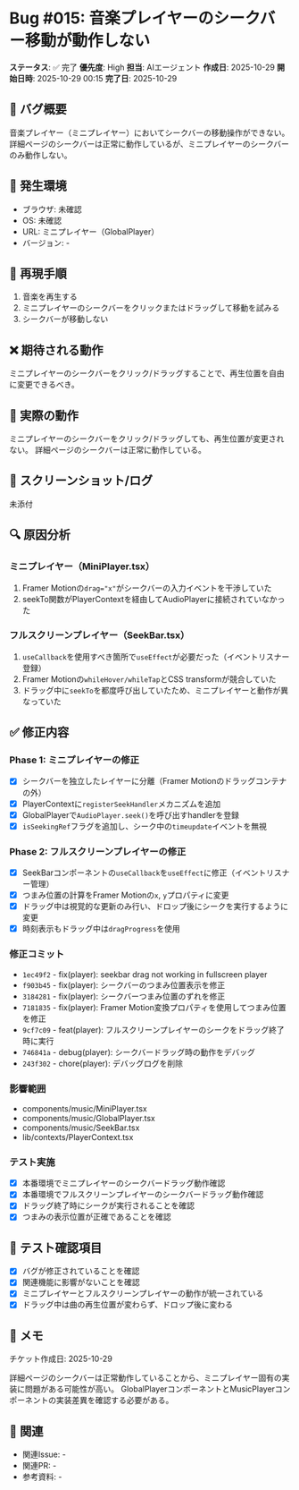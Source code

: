 # Bug #015: 音楽プレイヤーのシークバー移動が動作しない

**ステータス**: ✅ 完了
**優先度**: High
**担当**: AIエージェント
**作成日**: 2025-10-29
**開始日時**: 2025-10-29 00:15
**完了日**: 2025-10-29

## 🐛 バグ概要

音楽プレイヤー（ミニプレイヤー）においてシークバーの移動操作ができない。
詳細ページのシークバーは正常に動作しているが、ミニプレイヤーのシークバーのみ動作しない。

## 📍 発生環境

- ブラウザ: 未確認
- OS: 未確認
- URL: ミニプレイヤー（GlobalPlayer）
- バージョン: -

## 🔄 再現手順

1. 音楽を再生する
2. ミニプレイヤーのシークバーをクリックまたはドラッグして移動を試みる
3. シークバーが移動しない

## ❌ 期待される動作

ミニプレイヤーのシークバーをクリック/ドラッグすることで、再生位置を自由に変更できるべき。

## 🚨 実際の動作

ミニプレイヤーのシークバーをクリック/ドラッグしても、再生位置が変更されない。
詳細ページのシークバーは正常に動作している。

## 📸 スクリーンショット/ログ

未添付

## 🔍 原因分析

### ミニプレイヤー（MiniPlayer.tsx）
1. Framer Motionの`drag="x"`がシークバーの入力イベントを干渉していた
2. seekTo関数がPlayerContextを経由してAudioPlayerに接続されていなかった

### フルスクリーンプレイヤー（SeekBar.tsx）
1. `useCallback`を使用すべき箇所で`useEffect`が必要だった（イベントリスナー登録）
2. Framer Motionの`whileHover/whileTap`とCSS transformが競合していた
3. ドラッグ中に`seekTo`を都度呼び出していたため、ミニプレイヤーと動作が異なっていた

## ✅ 修正内容

### Phase 1: ミニプレイヤーの修正
- [x] シークバーを独立したレイヤーに分離（Framer Motionのドラッグコンテナの外）
- [x] PlayerContextに`registerSeekHandler`メカニズムを追加
- [x] GlobalPlayerで`AudioPlayer.seek()`を呼び出すhandlerを登録
- [x] `isSeekingRef`フラグを追加し、シーク中の`timeupdate`イベントを無視

### Phase 2: フルスクリーンプレイヤーの修正
- [x] SeekBarコンポーネントの`useCallback`を`useEffect`に修正（イベントリスナー管理）
- [x] つまみ位置の計算をFramer Motionの`x`, `y`プロパティに変更
- [x] ドラッグ中は視覚的な更新のみ行い、ドロップ後にシークを実行するように変更
- [x] 時刻表示もドラッグ中は`dragProgress`を使用

### 修正コミット
- `1ec49f2` - fix(player): seekbar drag not working in fullscreen player
- `f903b45` - fix(player): シークバーのつまみ位置表示を修正
- `3184281` - fix(player): シークバーつまみ位置のずれを修正
- `7181835` - fix(player): Framer Motion変換プロパティを使用してつまみ位置を修正
- `9cf7c09` - feat(player): フルスクリーンプレイヤーのシークをドラッグ終了時に実行
- `746841a` - debug(player): シークバードラッグ時の動作をデバッグ
- `243f302` - chore(player): デバッグログを削除

### 影響範囲
- components/music/MiniPlayer.tsx
- components/music/GlobalPlayer.tsx
- components/music/SeekBar.tsx
- lib/contexts/PlayerContext.tsx

### テスト実施
- [x] 本番環境でミニプレイヤーのシークバードラッグ動作確認
- [x] 本番環境でフルスクリーンプレイヤーのシークバードラッグ動作確認
- [x] ドラッグ終了時にシークが実行されることを確認
- [x] つまみの表示位置が正確であることを確認

## 🧪 テスト確認項目

- [x] バグが修正されていることを確認
- [x] 関連機能に影響がないことを確認
- [x] ミニプレイヤーとフルスクリーンプレイヤーの動作が統一されている
- [x] ドラッグ中は曲の再生位置が変わらず、ドロップ後に変わる

## 📝 メモ

チケット作成日: 2025-10-29

詳細ページのシークバーは正常動作していることから、ミニプレイヤー固有の実装に問題がある可能性が高い。
GlobalPlayerコンポーネントとMusicPlayerコンポーネントの実装差異を確認する必要がある。

## 🔗 関連

- 関連Issue: -
- 関連PR: -
- 参考資料: -
